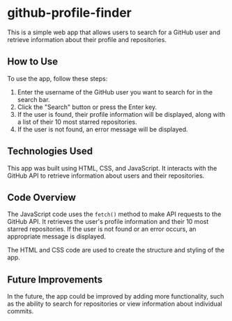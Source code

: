 # github-profile-finder

This is a simple web app that allows users to search for a GitHub user and retrieve information about their profile and repositories.

## How to Use

To use the app, follow these steps:

1. Enter the username of the GitHub user you want to search for in the search bar.
2. Click the "Search" button or press the Enter key.
3. If the user is found, their profile information will be displayed, along with a list of their 10 most starred repositories.
4. If the user is not found, an error message will be displayed.

## Technologies Used

This app was built using HTML, CSS, and JavaScript. It interacts with the GitHub API to retrieve information about users and their repositories.

## Code Overview

The JavaScript code uses the `fetch()` method to make API requests to the GitHub API. It retrieves the user's profile information and their 10 most starred repositories. If the user is not found or an error occurs, an appropriate message is displayed.

The HTML and CSS code are used to create the structure and styling of the app.

## Future Improvements

In the future, the app could be improved by adding more functionality, such as the ability to search for repositories or view information about individual commits.

